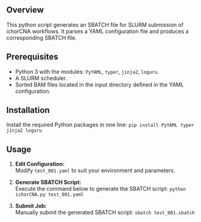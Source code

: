 ## Overview
This python script generates an SBATCH file for SLURM submission of ichorCNA workflows. It parses a YAML configuration file and produces a corresponding SBATCH file.

## Prerequisites
- Python 3 with the modules: `PyYAML`, `typer`, `jinja2`, `loguru`.
- A SLURM scheduler.
- Sorted BAM files located in the input directory defined in the YAML configuration.

## Installation
Install the required Python packages in one line: `pip install PyYAML typer jinja2 loguru`

## Usage

1. **Edit Configuration:**  
   Modify `test_001.yaml` to suit your environment and parameters.

2. **Generate SBATCH Script:**  
   Execute the command below to generate the SBATCH script: `python ichorCNA.py test_001.yaml`

3. **Submit Job:**  
   Manually submit the generated SBATCH script: `sbatch test_001.sbatch`
